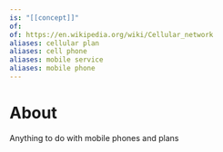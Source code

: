 ```yaml
---
is: "[[concept]]"
of: 
of: https://en.wikipedia.org/wiki/Cellular_network
aliases: cellular plan
aliases: cell phone
aliases: mobile service
aliases: mobile phone
---
```

# About
Anything to do with mobile phones and plans